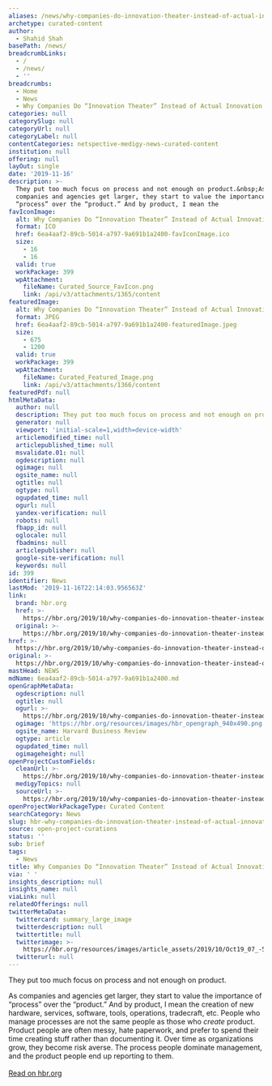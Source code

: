 ```yaml
---
aliases: /news/why-companies-do-innovation-theater-instead-of-actual-innovation
archetype: curated-content
author:
  - Shahid Shah
basePath: /news/
breadcrumbLinks:
  - /
  - /news/
  - ''
breadcrumbs:
  - Home
  - News
  - Why Companies Do “Innovation Theater” Instead of Actual Innovation
categories: null
categorySlug: null
categoryUrl: null
categoryLabel: null
contentCategories: netspective-medigy-news-curated-content
institution: null
offering: null
layOut: single
date: '2019-11-16'
description: >-
  They put too much focus on process and not enough on product.&nbsp;As
  companies and agencies get larger, they start to value the importance of
  “process” over the “product.” And by product, I mean the 
favIconImage:
  alt: Why Companies Do “Innovation Theater” Instead of Actual Innovation
  format: ICO
  href: 6ea4aaf2-89cb-5014-a797-9a691b1a2400-favIconImage.ico
  size:
    - 16
    - 16
  valid: true
  workPackage: 399
  wpAttachment:
    fileName: Curated_Source_FavIcon.png
    link: /api/v3/attachments/1365/content
featuredImage:
  alt: Why Companies Do “Innovation Theater” Instead of Actual Innovation
  format: JPEG
  href: 6ea4aaf2-89cb-5014-a797-9a691b1a2400-featuredImage.jpeg
  size:
    - 675
    - 1200
  valid: true
  workPackage: 399
  wpAttachment:
    fileName: Curated_Featured_Image.png
    link: /api/v3/attachments/1366/content
featuredPdf: null
htmlMetaData:
  author: null
  description: They put too much focus on process and not enough on product.
  generator: null
  viewport: 'initial-scale=1,width=device-width'
  articlemodified_time: null
  articlepublished_time: null
  msvalidate.01: null
  ogdescription: null
  ogimage: null
  ogsite_name: null
  ogtitle: null
  ogtype: null
  ogupdated_time: null
  ogurl: null
  yandex-verification: null
  robots: null
  fbapp_id: null
  oglocale: null
  fbadmins: null
  articlepublisher: null
  google-site-verification: null
  keywords: null
id: 399
identifier: News
lastMod: '2019-11-16T22:14:03.956563Z'
link:
  brand: hbr.org
  href: >-
    https://hbr.org/2019/10/why-companies-do-innovation-theater-instead-of-actual-innovation
  original: >-
    https://hbr.org/2019/10/why-companies-do-innovation-theater-instead-of-actual-innovation
href: >-
  https://hbr.org/2019/10/why-companies-do-innovation-theater-instead-of-actual-innovation
original: >-
  https://hbr.org/2019/10/why-companies-do-innovation-theater-instead-of-actual-innovation
mastHead: NEWS
mdName: 6ea4aaf2-89cb-5014-a797-9a691b1a2400.md
openGraphMetaData:
  ogdescription: null
  ogtitle: null
  ogurl: >-
    https://hbr.org/2019/10/why-companies-do-innovation-theater-instead-of-actual-innovation
  ogimage: 'https://hbr.org/resources/images/hbr_opengraph_940x490.png'
  ogsite_name: Harvard Business Review
  ogtype: article
  ogupdated_time: null
  ogimageheight: null
openProjectCustomFields:
  cleanUrl: >-
    https://hbr.org/2019/10/why-companies-do-innovation-theater-instead-of-actual-innovation
  medigyTopics: null
  sourceUrl: >-
    https://hbr.org/2019/10/why-companies-do-innovation-theater-instead-of-actual-innovation
openProjectWorkPackageType: Curated Content
searchCategory: News
slug: hbr-why-companies-do-innovation-theater-instead-of-actual-innovation
source: open-project-curations
status: ''
sub: brief
tags:
  - News
title: Why Companies Do “Innovation Theater” Instead of Actual Innovation
via: ' '
insights_description: null
insights_name: null
viaLink: null
relatedOfferings: null
twitterMetaData:
  twittercard: summary_large_image
  twitterdescription: null
  twittertitle: null
  twitterimage: >-
    https://hbr.org/resources/images/article_assets/2019/10/Oct19_07_-513439309.jpg
  twitterurl: null
---
```

<p>They put too much focus on process and not enough on product.&nbsp;</p><p>As companies and agencies get larger, they start to value the importance of “process” over the “product.” And by product, I mean the creation of new hardware, services, software, tools, operations, tradecraft, etc. People who manage processes are not the same people as those who&nbsp;<i>create&nbsp;</i>product. Product people are often messy, hate paperwork, and prefer to spend their time creating stuff rather than documenting it. Over time as organizations grow, they become risk averse. The process people dominate management, and the product people end up reporting to them.<br><br><a href="https://hbr.org/2019/10/why-companies-do-innovation-theater-instead-of-actual-innovation">Read on hbr.org</a></p>